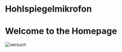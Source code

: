 # Hohlspiegelmikrofon
# Welcome to the Homepage

![versuch](https://github.com/LMShidi/Hohlspiegelmikrofon/blob/master/Bilder/IMG_1126.JPG)
